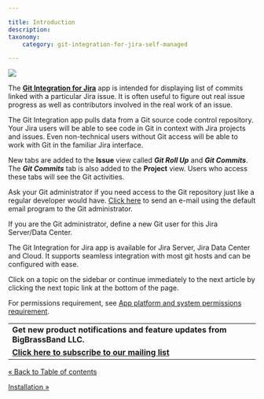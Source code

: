 ```yaml
---

title: Introduction
description:
taxonomy:
    category: git-integration-for-jira-self-managed

---
```

![](https://bigbrassband.atlassian.net/wiki/download/attachments/1930395849/bbb-overview.png?version=1&modificationDate=1630642768051&cacheVersion=1&api=v2)

The [**Git Integration for Jira**](https://marketplace.atlassian.com/plugins/com.xiplink.jira.git.jira_git_plugin) app is intended for displaying list of commits linked with a particular Jira issue. It is often useful to figure out real issue progress as well as contributors involved in the real work of an issue.

The Git Integration app pulls data from a Git source code control repository. Your Jira users will be able to see code in Git in context with Jira projects and issues. Even non-technical users without Git access will be able to work with Git in the familiar Jira interface.

New tabs are added to the **Issue** view called _**Git Roll Up**_ and _**Git Commits**_. The _**Git Commits**_ tab is also added to the **Project** view. Users who access these tabs will see the Git activities.

Ask your Git administrator if you need access to the Git repository just like a regular developer would have. [Click here](#) to send an e-mail using the default email program to the Git administrator.

If you are the Git administrator, define a new Git user for this Jira Server/Data Center.


The Git Integration for Jira app is available for Jira Server, Jira Data Center and Cloud. It supports seamless integration with most git hosts and can be configured with ease.

Click on a topic on the sidebar or continue immediately to the next article by clicking the next topic link at the bottom of the page.

For permissions requirement, see [App platform and system permissions requirement](https://bigbrassband.atlassian.net/wiki/spaces/GIJDC/pages/408453129/Permissions).

|     |
| --- |
| **Get new product notifications and feature updates from BigBrassBand LLC.** |
| [**Click here to subscribe to our mailing list**](http://eepurl.com/hhfbwz) |

[« Back to Table of contents](/wiki/spaces/GIJDC/pages/1930395770/Documentation)

[Installation »](/wiki/spaces/GIJDC/pages/1930395878/Installation)